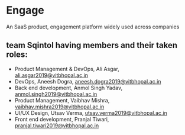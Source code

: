 # Engage
An SaaS product, engagement platform widely used across companies

## team Sqintol having members and their taken roles:
- Product Management & DevOps, Ali Asgar, ali.asgar2019@vitbhopal.ac.in
- DevOps, Aneesh Dogra, aneesh.dogra2019@vitbhopal.ac.in
- Back end development, Anmol Singh Yadav, anmol.singh2019@vitbhopal.ac.in
- Product Management, Vaibhav Mishra, vaibhav.mishra2019@vitbhopal.ac.in
- UI/UX Design, Utsav Verma, utsav.verma2019@vitbhopal.ac.in
- Front end development, Pranjal Tiwari, pranjal.tiwari2019@vitbhopal.ac.in
